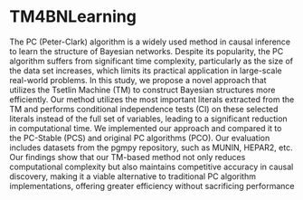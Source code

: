 # TM4BNLearning
The PC (Peter-Clark) algorithm is a widely used method in causal inference to learn the structure of Bayesian networks. Despite its popularity, the PC algorithm suffers from significant time complexity, particularly as the size of the data set increases, which limits its practical application in large-scale real-world problems. In this study, we propose a novel approach that utilizes the Tsetlin Machine (TM) to construct Bayesian structures more efficiently. Our method utilizes the most important literals extracted from the TM and performs conditional independence tests (CI) on these selected literals instead of the full set of variables, leading to a significant reduction in computational time. We implemented our approach and compared it to the PC-Stable (PCS) and original PC algorithms (PCO). Our evaluation includes datasets from the pgmpy repository, such as MUNIN, HEPAR2, etc. Our findings show that our TM-based method not only reduces computational complexity but also maintains competitive accuracy in causal discovery, making it a viable alternative to traditional PC algorithm implementations, offering greater efficiency without sacrificing performance
